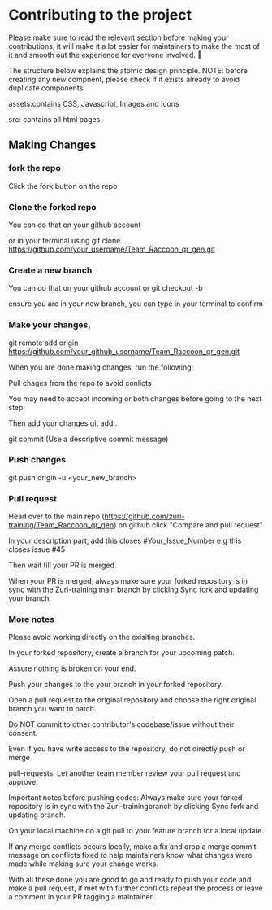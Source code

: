 # Contributing to the project
Please make sure to read the relevant section before making your contributions, it will make it a lot easier for maintainers to make the most of it and smooth out the experience for everyone involved. 🚀

The structure below explains the atomic design principle. NOTE: before creating any new compnent, please check if it exists already to avoid duplicate components.

assets:contains CSS, Javascript, Images and Icons

src: contains all html pages

## Making Changes
### fork the repo
Click the fork button on the repo
### Clone the forked repo 
You can do that on your github account

or in your terminal using git clone https://github.com/your_username/Team_Raccoon_qr_gen.git

### Create a new branch
You can do that on your github account
or git checkout -b <new-branch-you-created>

ensure you are in your new branch, you can type <git branch> in your terminal to confirm

### Make your changes, 
git remote add origin <https://github.com/your_github_username/Team_Raccoon_qr_gen.git>

When you are done making changes, run the following:

Pull chages from the repo to avoid conlicts
<git pull>

You may need to accept incoming or both changes before going to the next step

Then add your changes
git add . 

git commit (Use a descriptive commit message)

### Push changes
git push origin -u <your_new_branch> 

### Pull request
Head over to the main repo (https://github.com/zuri-training/Team_Raccoon_qr_gen) on github click "Compare and pull request"

In your description part, add this closes #Your_Issue_Number e.g this closes issue #45

Then wait till your PR is merged

When your PR is merged, always make sure your forked repository is in sync with the Zuri-training main branch by clicking Sync fork and updating your branch.

### More notes
Please avoid working directly on the exisiting branches.

In your forked repository, create a branch for your upcoming patch.

Assure nothing is broken on your end.

Push your changes to the your branch in your forked repository.

Open a pull request to the original repository and choose the right original branch you want to patch.

Do NOT commit to other contributor's codebase/issue without their consent.

Even if you have write access to the repository, do not directly push or merge 

pull-requests. Let another team member review your pull request and approve.

Important notes before pushing codes:
Always make sure your forked repository is in sync with the Zuri-trainingbranch by clicking Sync fork and updating branch.

On your local machine do a git pull to your feature branch for a local update.

If any merge conflicts occurs locally, make a fix and drop a merge commit message on conflicts fixed to help maintainers know what changes were made while making sure your change works.

With all these done you are good to go and ready to push your code and make a pull request, if met with further conflicts repeat the process or leave a comment in your PR tagging a maintainer.